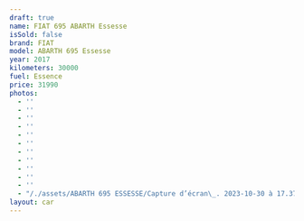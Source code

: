 ```yaml
---
draft: true
name: FIAT 695 ABARTH Essesse
isSold: false
brand: FIAT
model: ABARTH 695 Essesse
year: 2017
kilometers: 30000
fuel: Essence
price: 31990
photos:
  - ''
  - ''
  - ''
  - ''
  - ''
  - ''
  - ''
  - ''
  - ''
  - ''
  - ''
  - "/./assets/ABARTH 695 ESSESSE/Capture d’écran\_. 2023-10-30 à 17.37.45.jpeg.png"
layout: car
---
```


